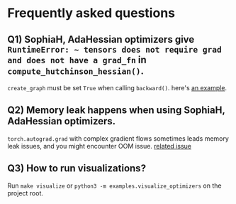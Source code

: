 # Frequently asked questions

## Q1) SophiaH, AdaHessian optimizers give ```RuntimeError: ~ tensors does not require grad and does not have a grad_fn``` in `compute_hutchinson_hessian()`.

`create_graph` must be set `True` when calling `backward()`. here's [an example](https://github.com/kozistr/pytorch_optimizer/issues/194#issuecomment-1723167466).

## Q2) Memory leak happens when using SophiaH, AdaHessian optimizers.

`torch.autograd.grad` with complex gradient flows sometimes leads memory leak issues, and you might encounter OOM issue. [related issue](https://github.com/kozistr/pytorch_optimizer/issues/278)

## Q3) How to run visualizations?

Run `make visualize` or `python3 -m examples.visualize_optimizers` on the project root.
